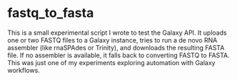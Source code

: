 # fastq_to_fasta

This is a small experimental script I wrote to test the Galaxy API. It uploads one or two FASTQ files to a Galaxy instance, tries to run a de novo RNA assembler (like rnaSPAdes or Trinity), and downloads the resulting FASTA file. If no assembler is available, it falls back to converting FASTQ to FASTA. This was just one of my experiments exploring automation with Galaxy workflows.

